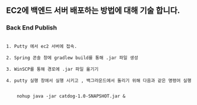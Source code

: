 ## EC2에 백엔드 서버 배포하는 방법에 대해 기술 합니다.

### Back End Publish

```

1. Putty 에서 ec2 서버에 접속.

2. Spring 콘솔 창에 gradlew build를 통해 .jar 파일 생성

3. WinSCP를 통해 경로에 .jar 파일 옮기기

4. putty 실행 창에서 실행 시키고 , 백그라운드에서 돌리기 위해 다음과 같은 명령어 실행


```

```
    nohup java -jar catdog-1.0-SNAPSHOT.jar &
```

